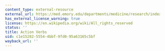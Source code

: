 ```yaml
---
content_type: external-resource
external_url: https://med.emory.edu/departments/medicine/research/index.html
has_external_license_warning: true
license: https://en.wikipedia.org/wiki/All_rights_reserved
status: ''
title: Action Verbs
uid: c1e15282-5554-4bbf-9fd0-95a63165c5bf
wayback_url: ''
---
```

